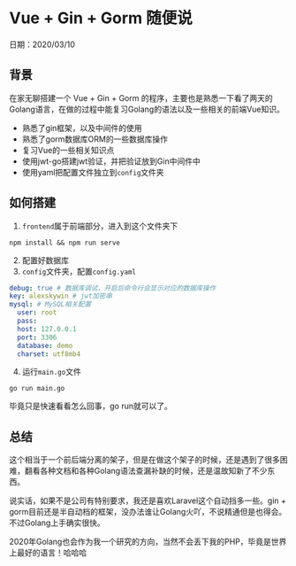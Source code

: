 # Vue + Gin + Gorm 随便说

日期：2020/03/10

## 背景

在家无聊搭建一个 Vue + Gin + Gorm 的程序，主要也是熟悉一下看了两天的Golang语言，在做的过程中能复习Golang的语法以及一些相关的前端Vue知识。

- 熟悉了gin框架，以及中间件的使用
- 熟悉了gorm数据库ORM的一些数据库操作
- 复习Vue的一些相关知识点
- 使用jwt-go搭建jwt验证，并把验证放到Gin中间件中
- 使用yaml把配置文件独立到`config`文件夹



## 如何搭建

1. `frontend`属于前端部分，进入到这个文件夹下

```shell
npm install && npm run serve
```

2. 配置好数据库
3. `config`文件夹，配置`config.yaml`

```yaml
debug: true # 数据库调试，开启后命令行会显示对应的数据库操作
key: alexskywin # jwt加密串
mysql: # MySQL相关配置
  user: root
  pass:
  host: 127.0.0.1
  port: 3306
  database: demo
  charset: utf8mb4
```

4. 运行`main.go`文件

```shell
go run main.go
```

毕竟只是快速看看怎么回事，go run就可以了。



## 总结

这个相当于一个前后端分离的架子，但是在做这个架子的时候，还是遇到了很多困难，翻看各种文档和各种Golang语法查漏补缺的时候，还是温故知新了不少东西。

说实话，如果不是公司有特别要求，我还是喜欢Laravel这个自动挡多一些。gin + gorm目前还是半自动档的框架，没办法谁让Golang火吖，不说精通但是也得会。不过Golang上手确实很快。

2020年Golang也会作为我一个研究的方向，当然不会丢下我的PHP，毕竟是世界上最好的语言！哈哈哈